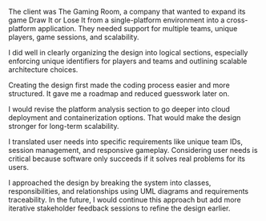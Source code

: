 The client was The Gaming Room, a company that wanted to expand its game Draw It or Lose It from a single-platform environment into a cross-platform application. They needed support for multiple teams, unique players, game sessions, and scalability.

I did well in clearly organizing the design into logical sections, especially enforcing unique identifiers for players and teams and outlining scalable architecture choices.

Creating the design first made the coding process easier and more structured. It gave me a roadmap and reduced guesswork later on.

I would revise the platform analysis section to go deeper into cloud deployment and containerization options. That would make the design stronger for long-term scalability.

I translated user needs into specific requirements like unique team IDs, session management, and responsive gameplay. Considering user needs is critical because software only succeeds if it solves real problems for its users.

I approached the design by breaking the system into classes, responsibilities, and relationships using UML diagrams and requirements traceability. In the future, I would continue this approach but add more iterative stakeholder feedback sessions to refine the design earlier.
